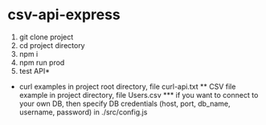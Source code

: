# csv-api-express

1. git clone project
2. cd project directory
3. npm i
4. npm run prod
5. test API*

* curl examples in project root directory, file curl-api.txt
** CSV file example in project directory, file Users.csv
*** if you want to connect to your own DB, then specify DB credentials (host, port, db_name, username, password) in ./src/config.js
